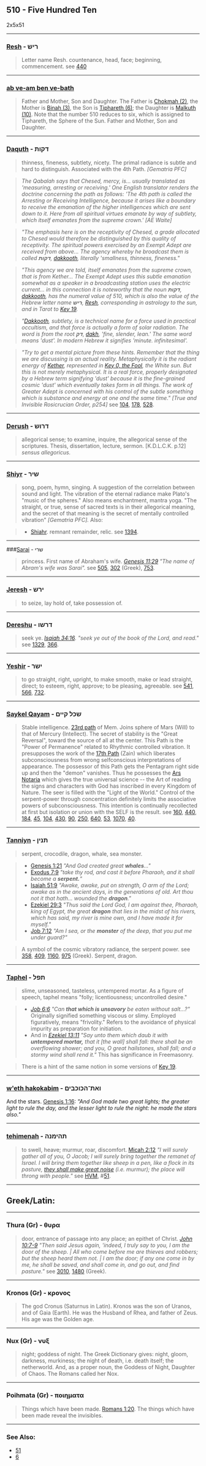## 510 - Five Hundred Ten
2x5x51

---

### [Resh](/keys/RISh) - ריש
> Letter name Resh. countenance, head, face; beginning, commencement. see [440](440)

---

### [ab ve-am ben ve-bath](/keys/AB.VAM.BN.VBTh)
> Father and Mother, Son and Daughter. The Father is [Chokmah (2)](2), the Mother is [Binah (3)](3), the Son is [Tiphareth (6)](6); the Daughter is [Malkuth (10)](10). Note that the number 510 reduces to six, which is assigned to Tiphareth, the Sphere of the Sun. Father and Mother, Son and Daughter.

---

### [Daquth](/keys/DQVTh) - דקות
> thinness, fineness, subtlety, nicety. The primal radiance is subtle and hard to distinguish. Associated with the 4th Path. *[Gematria PFC]*

> *The Qabalah says that Chesed, mercy, is... usually translated as 'measuring, arresting or receiving.' One English translator renders the doctrine concerning the path as follows: 'The 4th path is called the Arresting or Receiving Intelligence, because it arises like a boundary to receive the emanation of the higher intelligences which are sent down to it. Here from all spiritual virtues emanate by way of subtlety, which itself emanates from the supreme crown.' [AE Waite]*

> *"The emphasis here is on the receptivity of Chesed, a grade allocated to Chesed would therefore be distinguished by this quality of receptivity. The spiritual powers exercised by an Exempt Adept are received from above... The agency whereby he broadcast them is called **דקות**, [dakkooth](/keys/DQVTh), literally 'smallness, thinness, fineness."*

> *"This agency we are told, itself emanates from the supreme crown, that is from Kether... The Exempt Adept uses this subtle emanation somewhat as a speaker in a broadcasting station uses the electric current... in this connection it is noteworthy that the noun **דקות**, [dakkooth](/keys/DQVTh), has the numeral value of 510, which is also the value of the Hebrew letter name **ריש**, [Resh](/keys/RISh), corresponding in astrology to the sun, and in Tarot to [Key 19](19).*

> *"[Dakkooth](/keys/DQVTh), subtlety, is a technical name for a force used in practical occultism, and that force is actually a form of solar radiation. The word is from the root **דק**, [dakh](/keys/DQ), 'fine, slender, lean.' The same word means 'dust'. In modern Hebrew it signifies 'minute. infinitesimal'.*

> *"Try to get a mental picture from these hints. Remember that the thing we are discussing is an actual reality. Metaphysically it is the radiant energy of [Kether](/keys/KThR), represented in [Key 0, the Fool](0), the White sun. But this is not merely metaphysical. It is a real force, properly designated by a Hebrew term signifying 'dust' because it is the fine-grained cosmic 'dust' which eventually takes form in all things. The work of Greater Adept is concerned with his control of the subtle something which is substance and energy at one and the same time." [True and Invisible Rosicrucian Order, p254]* see [104](104), [178](178), [528](528).

---

### [Derush](/keys/DRVSh) - דרוש
> allegorical sense; to examine, inquire, the allegorical sense of the scriptures. Thesis, dissertation, lecture, sermon. [K.D.L.C.K. p.12] *sensus allegoricus.*

---

### [Shiyr](/keys/ShIR) - שיר
> song, poem, hymn, singing. A suggestion of the correlation between sound and light. The vibration of the eternal radiance make Plato's "music of the spheres." Also means enchantment, mantra yoga. "The straight, or true, sense of sacred texts is in their allegorical meaning, and the secret of that meaning is the secret of mentally controlled vibration" *[Gematria PFC].* Also:

> - [Shiahr](/keys/ShIR). remnant remainder, relic. see [1394](1394).

---

###[Sarai](/keys/ShRI) - שרי
> princess. First name of Abraham's wife. *[Genesis 11:29](http://biblehub.com/genesis/11-29.htm) "The name of Abram's wife was Sarai".* see [505](505), [302](302) (Greek), [753](753).

---

### [Jeresh](/keys/IRSh) - ירש
> to seize, lay hold of, take possession of.

---

### [Dereshu](/keys/DRShV) - דרשו
> seek ye. *[Isaiah 34:16](http://biblehub.com/isaiah/34-16.htm). "seek ye out of the book of the Lord, and read."* see [1329](1329), [366](366).

---

### [Yeshir](/keys/IShR) - ישר
> to go straight, right, upright, to make smooth, make or lead straight, direct; to esteem, right, approve; to be pleasing, agreeable. see [541](541), [566](566), [732](732).

---

### [Saykel Qayam](/keys/ShKL.QIIM) - שכל קיים
> Stable intelligence. [23rd path](23) of Mem. Joins sphere of Mars (Will) to that of Mercury (Intellect). The secret of stability is the "Great Reversal", toward the source of all at the center. This Path is the "Power of Permanence" related to Rhythmic controlled vibration. It presupposes the work of the [17th Path](17) (Zain) which liberates subconsciousness from wrong selfconscious interpretations of appearance. The possessor of this Path gets the Pentagram right side up and then the "demon" vanishes. Thus he possesses the [Ars Notaria](104) which gives the true universal science -- the Art of reading the signs and characters with God has inscribed in every Kingdom of Nature. The seer is filled with the "Light of the World." Control of the serpent-power through concentration definitely limits the associative powers of subconsciousness. This intention is continually recollected at first but isolation or union with the SELF is the result. see [160](160), [440](440), [184](184), [45](45), [104](104), [430](430), [90](90), [250](250), [640](640), [53](53), [1070](1070), [40](40).

---

### [Tanniyn](/keys/ThNIN) - תנין
> serpent, crocodile, dragon, whale, sea monster.

> - [Genesis 1:21](http://biblehub.com/genesis/1-21.htm) *"And God created great **whales**..."*
> - [Exodus 7:9](http://biblehub.com/exodus/7-9.htm) *"take thy rod, and cast it before Pharaoh, and it shall become a **serpent.**"*
> - [Isaiah 51:9](http://biblehub.com/isaiah/51-9.htm) *"Awake, awake, put on strength, O arm of the Lord; awake as in the ancient days, in the generations of old. Art thou not it that hath... wounded the **dragon**."*
> - [Ezekiel 29:3](http://biblehub.com/ezekiel/29-3.htm) *"Thus said the Lord God, I am against thee, Pharaoh, king of Egypt, the great **dragon** that lies in the midst of his rivers, which has said, my river is mine own, and I have made it for myself."*
> - [Job 7:12](http://biblehub.com/job/7-12.htm) *"Am I sea, or the **monster** of the deep, that you put me under guard?"*

> A symbol of the cosmic vibratory radiance, the serpent power. see [358](358), [409](409), [1160](1160), [975](975) (Greek). Serpent, dragon.

---

### [Taphel](/keys/ThPL) - תפל
> slime, unseasoned, tasteless, untempered mortar. As a figure of speech, taphel means "folly; licentiousness; uncontrolled desire."

> - *[Job 6:6](http://biblehub.com/job/6-6.htm) "Can **that which is unsavory** be eaten without salt...?"* Originally signified something viscous or slimy. Employed figuratively, means "frivolity." Refers to the avoidance of physical impurity as preparation for initiation.
> -  And in *[Ezekiel 13:11](http://biblehub.com/ezekiel/13-11.htm) "Say unto them which daub it with **untempered mortar,** that it [the wall] shall fall: there shall be an overflowing shower; and you, O great hailstones, shall fall; and a stormy wind shall rend it."* This has significance in Freemasonry.

> There is a hint of the same notion in some versions of [Key 19](19).

---

### [w'eth hakokabim](/keys/VATh-HKVKBIM) - ואת־הכוכבים
And the stars. [Genesis 1:16](https://biblehub.com/genesis/1-16.htm): *"And God made two great lights; the greater light to rule the day, and the lesser light to rule the night: he made the stars also."*

---

### [tehimenah](/keys/HIM) - תהימנה
> to swell, heave; murmur, roar, discomfort. [Micah 2:12](http://biblehub.com/micah/2-12.htm) *"I will surely gather all of you, O Jacob; I will surely bring together the remanet of Israel. I will bring them together like sheep in a pen, like a flock in its pasture, [they shall make great noise](/keys/ThHIMNH) (i.e. murmur); the place will throng with people."* see [HVM](/keys/HVM), #[51](51).

---

## Greek/Latin:

---

### Thura (Gr) - θυρα
> door, entrance of passage into any place; an epithet of Christ. *[John 10:7-9](http://biblehub.com/john/10-7.htm) "Then said Jesus again, 'indeed, I truly say to you, I am the door of the sheep. | All who come before me are thieves and robbers; but the sheep heard them not. | I am the door; if any one come in by me, he shall be saved, and shall come in, and go out, and find pasture."* see [3010](3010), [1480](1480) (Greek).

---

### Kronos (Gr) - κρονος
> The god Cronus (Saturnus in Latin). Kronos was the son of Uranos, and of Gaia (Earth). He was the Husband of Rhea, and father of Zeus. His age was the Golden age.

---

### Nux (Gr) - νυξ
> night; goddess of night. The Greek Dictionary gives: night, gloom, darkness, murkiness; the night of death, i.e. death itself; the netherworld. And, as a proper noun, the Goddess of Night, Daughter of Chaos. The Romans called her Nox.

---

### Poihmata (Gr) - ποιηματα
> Things which have been made. [Romans 1:20](http://biblehub.com/romans/1-20.htm). The things which have been made reveal the invisibles.

---

### See Also:

- [51](51)
- [6](6)

